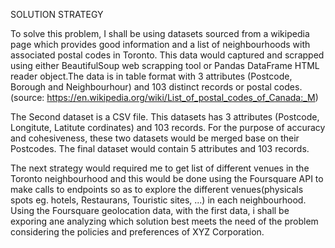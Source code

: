 SOLUTION STRATEGY

To solve this problem, I shall be using datasets sourced from a wikipedia page which
provides good information and a list of neighbourhoods with associated postal codes in Toronto.
This data would captured and scrapped using either BeautifulSoup web scrapping tool or Pandas DataFrame
HTML reader object.The data is in table format with 3 attributes (Postcode, Borough 
and Neighbourhour) and 103 distinct records or postal codes.
(source: https://en.wikipedia.org/wiki/List_of_postal_codes_of_Canada:_M)

The Second dataset is a CSV file. This datasets has 3 attributes (Postcode, Longitute, Latitute cordinates)
and 103 records.
For the purpose of accuracy and cohesiveness, these two datasets would be merged base on their Postcodes.
The final dataset would contain 5 attributes and 103 records.

The next strategy would required me to get list of different venues in the Toronto
neighbourhood and this would be done using the Foursquare API to make calls to endpoints
so as to explore the different venues(physicals spots eg. hotels, Restaurans, Touristic sites, ...) in each neighbourhood.
Using the Foursquare geolocation data, with the first data, i shall be exporing ane analyzing
which solution best meets the need of the problem considering the policies and preferences of XYZ Corporation.
